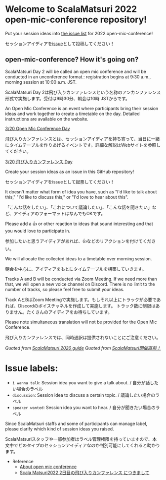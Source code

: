 # Welcome to ScalaMatsuri 2022 open-mic-conference repository!

Put your session ideas into [the issue list](https://github.com/scalamatsuri/2022.open-mic-conference/issues) for 2022.open-mic-conference!

セッションアイディアを[issue](https://github.com/scalamatsuri/2022.open-mic-conference/issues)として投稿してください！

## open-mic-conference? How it's going on?

ScalaMatsuri Day 2 will be called an open mic conference and will be conducted in an unconference format.: registration begins at 9:30 a.m., morning session at 10:00 a.m. JST.

ScalaMatsuri Day 2は飛び入りカンファレンスという名称のアンカンファレンス形式で実施します。受付は9時30分、朝会は10時 JSTからです。

An Open Mic Conference is an event where participants bring their session ideas and work together to create a timetable on the day. Detailed instructions are available on the website.

[ 3/20 Open Mic Conference Day](https://scalamatsuri.org/en/program#day2)

飛び入りカンファレンスとは、セッションアイディアを持ち寄って、当日に一緒にタイムテーブルを作りあげるイベントです。詳細な解説はWebサイトを参照してください。

[ 3/20 飛び入りカンファレンス Day](https://scalamatsuri.org/ja/program#day2)

Create your session ideas as an issue in this GitHub repository!

セッションアイディアをissueとして起票してください！

It doesn't matter what form of idea you have, such as "I'd like to talk about this," "I'd like to discuss this," or "I'd love to hear about this".

「こんな話をしたい」、「これについて議論したい」、「こんな話を聞きたい」など、アイディアのフォーマットはなんでもOKです。

Please add a 👍 or other reaction to ideas that sound interesting and that you would love to participate in.

参加したいと思うアイディアがあれば、👍などのリアクションを付けてください。

We will allocate the collected ideas to a timetable over morning session.

朝会を中心に、アイディアをもとにタイムテーブルを構築していきます。

Tracks A and B will be conducted via Zoom Meeting. If we need more than that, we will open a new voice channel on Discord.
There is no limit to the number of tracks, so please feel free to submit your ideas.

Track AとBはZoom Meetingで実施します。もしそれ以上にトラックが必要であれば、Discordのボイスチャネルを作成して実施します。
トラック数に制限はありません。たくさんのアイディアをお待ちしています。

Please note simultaneous translation will not be provided for the Open Mic Conference.

飛び入りカンファレンスでは、同時通訳は提供されないことにご注意ください。

*Quated from [ScalaMatsuri 2020 guide](https://blog-en.scalamatsuri.org/entry/2020/10/14/scalamatsuri-guide)*
*Quated from [ScalaMatsuri開催直前！](https://blog.scalamatsuri.org/entry/2022/03/16/155703)*

# Issue labels:
- `i wanna talk`: Session idea you want to give a talk about. / 自分が話したい場合のラベル
- `discussion`: Session idea to discuss a certain topic. / 議論したい場合のラベル
- `speaker wanted`: Session idea you want to hear. / 自分が聞きたい場合のラベル

Since ScalaMatsuri staffs and some of participants can manage label, please clarify which kind of session ideas you raised.

ScalaMatsuriスタッフや一部参加者はラベル管理権限を持っていますので、本文中でどのタイプのセッションアイディアなのか判別可能にしてくれると助かります。

- Reference
    - [About open mic conference](https://blog-en.scalamatsuri.org/entry/2022/03/08/122059)
    - [Scala Matsuri2022 2日目の飛び入りカンファレンス につきまして](https://blog.scalamatsuri.org/entry/2022/03/05/205452)
